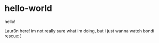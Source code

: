 # hello-world 

hello!

Laur3n here! im not really sure what im doing, but i just wanna watch bondi rescue:(
